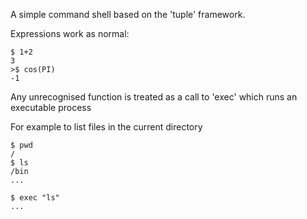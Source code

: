 A simple command shell based on the 'tuple' framework.

Expressions work as normal:

```
$ 1+2
3
>$ cos(PI)
-1
```

Any unrecognised function is treated as a call to 'exec' which runs an executable process

For example to list files in the current directory
```
$ pwd
/
$ ls
/bin
...
```

```
$ exec "ls"
...
```

